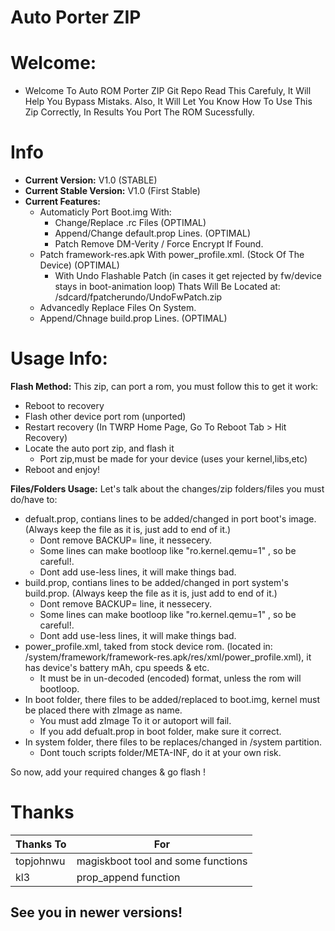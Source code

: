 
Auto Porter ZIP
===================

# Welcome:
- Welcome To Auto ROM Porter ZIP Git Repo
Read This Carefuly, It Will Help You Bypass Mistaks.
Also, It Will Let You Know How To Use This Zip Correctly, In Results You Port The ROM Sucessfully.

# Info
- **Current Version:** V1.0 (STABLE)
- **Current Stable Version:** V1.0 (First Stable)
- **Current Features:**
   * Automaticly Port Boot.img With:
      - Change/Replace .rc Files (OPTIMAL)
      - Append/Change default.prop Lines. (OPTIMAL)
      - Patch Remove DM-Verity / Force Encrypt If Found.
   * Patch framework-res.apk With power_profile.xml. (Stock Of The Device) (OPTIMAL)
      - With Undo Flashable Patch (in cases it get rejected by fw/device stays in boot-animation loop)
        Thats Will Be Located at: /sdcard/fpatcherundo/UndoFwPatch.zip
   * Advancedly Replace Files On System.
   * Append/Chnage build.prop Lines. (OPTIMAL)

# Usage Info:

 **Flash Method:**
This zip, can port a rom, you must follow this to get it work:
- Reboot to recovery
- Flash other device port rom (unported)
- Restart recovery (In TWRP Home Page, Go To Reboot Tab > Hit Recovery)
- Locate the auto port zip, and flash it
  * Port zip,must be made for your device (uses your kernel,libs,etc)
- Reboot and enjoy!

 **Files/Folders Usage:**
Let's talk about the changes/zip folders/files you must do/have to:
- defualt.prop, contians lines to be added/changed in port boot's image. (Always keep the file as it is, just add to end of it.)
  * Dont remove BACKUP= line, it nessecery.
  * Some lines can make bootloop like "ro.kernel.qemu=1" , so be careful!.
  * Dont add use-less lines, it will make things bad.
- build.prop, contians lines to be added/changed in port system's build.prop. (Always keep the file as it is, just add to end of it.)
  * Dont remove BACKUP= line, it nessecery.
  * Some lines can make bootloop like "ro.kernel.qemu=1" , so be careful!.
  * Dont add use-less lines, it will make things bad.
- power_profile.xml, taked from stock device rom. (located in: /system/framework/framework-res.apk/res/xml/power_profile.xml), it has device's battery mAh, cpu speeds & etc.
  * It must be in un-decoded (encoded) format, unless the rom will bootloop.
- In boot folder, there files to be added/replaced to boot.img, kernel must be placed there with zImage as name.
  * You must add zImage To it or autoport will fail.
  * If you add defualt.prop in boot folder, make sure it correct.
- In system folder, there files to be replaces/changed in /system partition.
  * Dont touch scripts folder/META-INF, do it at your own risk.

So now, add your required changes & go flash !

# Thanks
| Thanks To | For |
| -------   | -------|
| topjohnwu | magiskboot tool and some functions |
| kl3 | prop_append function |

## See you in newer versions!
